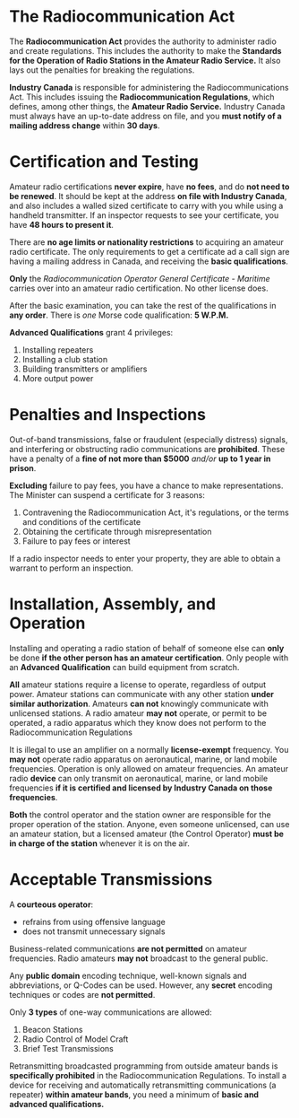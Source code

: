 # The Radiocommunication Act

The **Radiocommunication Act** provides the authority to administer radio and create regulations. This includes the authority to make the **Standards for the Operation of Radio Stations in the Amateur Radio Service.** It also lays out the penalties for breaking the regulations.

**Industry Canada** is responsible for administering the Radiocommunications Act. This includes issuing the **Radiocommunication Regulations**, which defines, among other things, the **Amateur Radio Service.** Industry Canada must always have an up-to-date address on file, and you **must notify of a mailing address change** within **30 days**.

# Certification and Testing

Amateur radio certifications **never expire**, have **no fees**, and do **not need to be renewed**. It should be kept at the address **on file with Industry Canada**, and also includes a walled sized certificate to carry with you while using a handheld transmitter. If an inspector requests to see your certificate, you have **48 hours to present it**. 

There are **no age limits or nationality restrictions** to acquiring an amateur radio certificate. The only requirements to get a certificate ad a call sign are having a mailing address in Canada, and receiving the **basic qualifications**.

**Only** the *Radiocommunication Operator General Certificate - Maritime* carries over into an amateur radio certification. No other license does.

After the basic examination, you can take the rest of the qualifications in **any order**. There is *one* Morse code qualification: **5 W.P.M.**

**Advanced Qualifications** grant 4 privileges:
1. Installing repeaters
2. Installing a club station
3. Building transmitters or amplifiers
4. More output power

# Penalties and Inspections

Out-of-band transmissions, false or fraudulent (especially distress) signals, and interfering or obstructing radio communications are **prohibited**. These have a penalty of a **fine of not more than $5000** *and/or* **up to 1 year in prison**.

**Excluding** failure to pay fees, you have a chance to make representations. The Minister can suspend a certificate for 3 reasons:

1. Contravening the Radiocommunication Act, it's regulations, or the terms and conditions of the certificate
2. Obtaining the certificate through misrepresentation
3. Failure to pay fees or interest

If a radio inspector needs to enter your property, they are able to obtain a warrant to perform an inspection.

# Installation, Assembly, and Operation

Installing and operating a radio station of behalf of someone else can **only** be done **if the other person has an amateur certification**. Only people with an **Advanced Qualification** can build equipment from scratch.

**All** amateur stations require a license to operate, regardless of output power. Amateur stations can communicate with any other station **under similar authorization**. Amateurs **can not** knowingly communicate with unlicensed stations. A radio amateur **may not** operate, or permit to be operated, a radio apparatus which they know does not perform to the Radiocommunication Regulations

It is illegal to use an amplifier on a normally **license-exempt** frequency. You **may not** operate radio apparatus on aeronautical, marine, or land mobile frequencies. Operation is only allowed on amateur frequencies. An amateur radio **device** can only transmit on aeronautical, marine, or land mobile frequencies **if it is certified and licensed by Industry Canada on those frequencies**.

**Both** the control operator and the station owner are responsible for the proper operation of the station. Anyone, even someone unlicensed, can use an amateur station, but a licensed amateur (the Control Operator) **must be in charge of the station** whenever it is on the air.

# Acceptable Transmissions

A **courteous operator**:
- refrains from using offensive language
- does not transmit unnecessary signals

Business-related communications **are not permitted** on amateur frequencies. Radio amateurs **may not** broadcast to the general public.

Any **public
domain** encoding technique, well-known signals and abbreviations, or Q-Codes can be used. However, any **secret** encoding techniques or codes are **not permitted**.

Only **3 types** of one-way communications are allowed:
1. Beacon Stations
2. Radio Control of Model Craft
3. Brief Test Transmissions

Retransmitting broadcasted programming from outside amateur bands is **specifically prohibited** in the Radiocommunication Regulations. To install a device for receiving and automatically retransmitting communications (a repeater) **within amateur bands**, you need a minimum of **basic and advanced qualifications.**